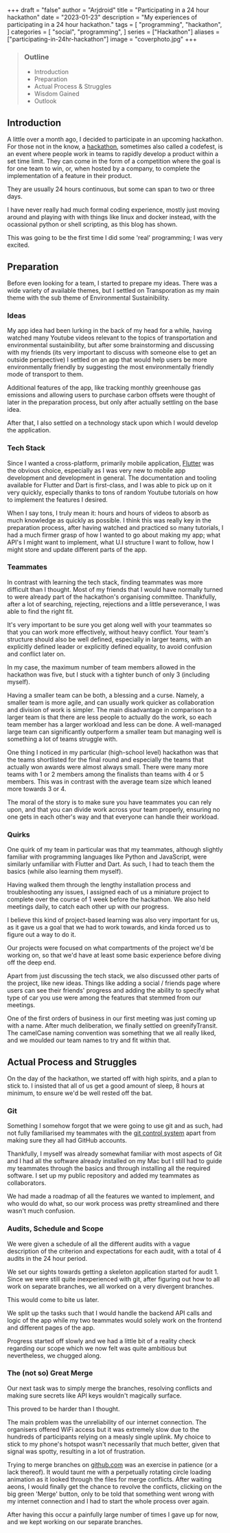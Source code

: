 +++
draft = "false"
author = "Arjdroid"
title = "Participating in a 24 hour hackathon"
date = "2023-01-23"
description = "My experiences of participating in a 24 hour hackathon."
tags = [
    "programming",
    "hackathon",
]
categories = [
    "social",
    "programming",
]
series = ["Hackathon"]
aliases = ["participating-in-24hr-hackathon"]
image = "coverphoto.jpg"
+++

> ### Outline
> * Introduction
> * Preparation
> * Actual Process & Struggles
> * Wisdom Gained
> * Outlook

## Introduction

A little over a month ago, I decided to participate in an upcoming hackathon. For those not in the know, a [hackathon](https://en.wikipedia.org/wiki/Hackathon), sometimes also called a codefest, is an event where people work in teams to rapidly develop a product within a set time limit. They can come in the form of a competition where the goal is for one team to win, or, when hosted by a company, to complete the implementation of a feature in their product.

They are usually 24 hours continuous, but some can span to two or three days.

I have never really had much formal coding experience, mostly just moving around and playing with with things like linux and docker instead, with the ocassional python or shell scripting, as this blog has shown. 

This was going to be the first time I did some 'real' programming; I was very excited.

## Preparation

Before even looking for a team, I started to prepare my ideas. There was a wide variety of available themes, but I settled on Transporation as my main theme with the sub theme of Environmental Sustainibility.

### Ideas

My app idea had been lurking in the back of my head for a while, having watched many Youtube videos relevant to the topics of transportation and environmental sustainibility, but after some brainstorming and discussing with my friends (its very important to discuss with someone else to get an outside perspective) I settled on an app that would help users be more environmentally friendly by suggesting the most environmentally friendly mode of transport to them.

Additional features of the app, like tracking monthly greenhouse gas emissions and allowing users to purchase carbon offsets were thought of later in the preparation process, but only after actually settling on the base idea.

After that, I also settled on a technology stack upon which I would develop the application.

### Tech Stack

Since I wanted a cross-platform, primarily mobile application, [Flutter](https://flutter.dev) was the obvious choice, especially as I was very new to mobile app development and development in general. The documentation and tooling available for Flutter and Dart is first-class, and I was able to pick up on it very quickly, especially thanks to tons of random Youtube tutorials on how to implement the features I desired.

When I say tons, I truly mean it: hours and hours of videos to absorb as much knowledge as quickly as possible. I think this was really key in the preparation process, after having watched and practiced so many tutorials, I had a much firmer grasp of how I wanted to go about making my app; what API's I might want to implement, what U.I structure I want to follow, how I might store and update different parts of the app.

### Teammates

In contrast with learning the tech stack, finding teammates was more difficult than I thought. Most of my friends that I would have normally turned to were already part of the hackathon's organising committee. Thankfully, after a lot of searching, rejecting, rejections and a little perseverance, I was able to find the right fit.

It's very important to be sure you get along well with your teammates so that you can work more effectively, without heavy conflict. Your team's structure should also be well defined, especially in larger teams, with an explicitly defined leader or explicitly defined equality, to avoid confusion and conflict later on.

In my case, the maximum number of team members allowed in the hackathon was five, but I stuck with a tighter bunch of only 3 (including myself). 

Having a smaller team can be both, a blessing and a curse. Namely, a smaller team is more agile, and can usually work quicker as collaboration and division of work is simpler. The main disadvantage in comparison to a larger team is that there are less people to actually do the work, so each team member has a larger workload and less can be done. A well-managed large team can significantly outperform a smaller team but managing well is something a lot of teams struggle with.

One thing I noticed in my particular (high-school level) hackathon was that the teams shortlisted for the final round and especially the teams that actually won awards were almost always small. There were many more teams with 1 or 2 members among the finalists than teams with 4 or 5 members. This was in contrast with the average team size which leaned more towards 3 or 4.

The moral of the story is to make sure you have teammates you can rely upon, and that you can divide work across your team properly, ensuring no one gets in each other's way and that everyone can handle their workload.

### Quirks

One quirk of my team in particular was that my teammates, although slightly familiar with programming languages like Python and JavaScript, were similarly unfamiliar with Flutter and Dart. As such, I had to teach them the basics (while also learning them myself). 

Having walked them through the lengthy installation process and troubleshooting any issues, I assigned each of us a miniature project to complete over the course of 1 week before the hackathon. We also held meetings daily, to catch each other up with our progress.

I believe this kind of project-based learning was also very important for us, as it gave us a goal that we had to work towards, and kinda forced us to figure out a way to do it.

Our projects were focused on what compartments of the project we'd be working on, so that we'd have at least some basic experience before diving off the deep end.

Apart from just discussing the tech stack, we also discussed other parts of the project, like new ideas. Things like adding a social / friends page where users can see their friends' progress and adding the ability to specify what type of car you use were among the features that stemmed from our meetings. 

One of the first orders of business in our first meeting was just coming up with a name. After much deliberation, we finally settled on greenifyTransit. The camelCase naming convention was something that we all really liked, and we moulded our team names to try and fit within that.

## Actual Process and Struggles

On the day of the hackathon, we started off with high spirits, and a plan to stick to. I insisted that all of us get a good amount of sleep, 8 hours at minimum, to ensure we'd be well rested off the bat.

### Git

Something I somehow forgot that we were going to use git and as such, had not fully familiarised my teammates with the [git control system](https://git-scm.com/) apart from making sure they all had GitHub accounts.

Thankfully, I myself was already somewhat familiar with most aspects of Git and I had all the software already installed on my Mac but I still had to guide my teammates through the basics and through installing all the required software. I set up my public repository and added my teammates as collaborators.

We had made a roadmap of all the features we wanted to implement, and who would do what, so our work process was pretty streamlined and there wasn't much confusion.

### Audits, Schedule and Scope

We were given a schedule of all the different audits with a vague description of the criterion and expectations for each audit, with a total of 4 audits in the 24 hour period.

We set our sights towards getting a skeleton application started for audit 1. Since we were still quite inexperienced with git, after figuring out how to all work on separate branches, we all worked on a very divergent branches.

This would come to bite us later.

We split up the tasks such that I would handle the backend API calls and logic of the app while my two teammates would solely work on the frontend and different pages of the app.

Progress started off slowly and we had a little bit of a reality check regarding our scope which we now felt was quite ambitious but nevertheless, we chugged along.

### The (not so) Great Merge

Our next task was to simply merge the branches, resolving conflicts and making sure secrets like API keys wouldn't magically surface.

This proved to be harder than I thought.

The main problem was the unreliability of our internet connection. The organisers offered WiFi access but it was extremely slow due to the hundreds of participants relying on a measly single uplink. My choice to stick to my phone's hotspot wasn't necessarily that much better, given that signal was spotty, resulting in a lot of frustration.

Trying to merge branches on [github.com](github.com) was an exercise in patience (or a lack thereof). It would taunt me with a perpetually rotating circle loading animation as it looked through the files for merge conflicts. After waiting aeons, I would finally get the chance to revolve the conflicts, clicking on the big green 'Merge' button, only to be told that something went wrong with my internet connection and I had to start the whole process over again.

After having this occur a painfully large number of times I gave up for now, and we kept working on our separate branches.